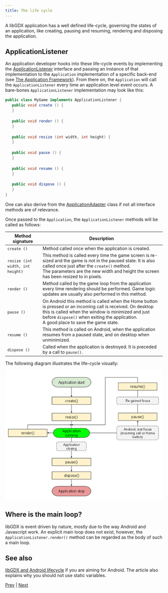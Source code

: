 ```yaml
---
title: The life cycle
---
```

A libGDX application has a well defined life-cycle, governing the states of an application, like creating, pausing and resuming, rendering and disposing the application.

## ApplicationListener
An application developer hooks into these life-cycle events by implementing the [ApplicationListener](https://libgdx.badlogicgames.com/ci/nightlies/docs/api/com/badlogic/gdx/ApplicationListener.html) interface and passing an instance of that implementation to the `Application` implementation of a specific back-end (see [The Application Framework](/wiki/app/the-application-framework)). From there on, the `Application` will call the `ApplicationListener` every time an application level event occurs. A bare-bones `ApplicationListener` implementation may look like this:

```java
public class MyGame implements ApplicationListener {
   public void create () {
   }

   public void render () {        
   }

   public void resize (int width, int height) {
   }

   public void pause () {
   }

   public void resume () {
   }

   public void dispose () {
   }
}
```

One can also derive from the [ApplicationAdapter](https://libgdx.badlogicgames.com/ci/nightlies/docs/api/com/badlogic/gdx/ApplicationAdapter.html) class if not all interface methods are of relevance.

Once passed to the `Application`, the `ApplicationListener` methods will be called as follows:

| Method signature | Description |
| ---------------- | ----------- |
| `create ()` | Method called once when the application is created.|
| `resize (int width, int height)` | This method is called every time the game screen is re-sized and the game is not in the paused state. It is also called once just after the `create()` method.<br/> The parameters are the new width and height the screen has been resized to in pixels.|
| `render ()` | Method called by the game loop from the application every time rendering should be performed. Game logic updates are usually also performed in this method.|
| `pause ()` | On Android this method is called when the Home button is pressed or an incoming call is received. On desktop this is called when the window is minimized and just before `dispose()` when exiting the application.<br/> A good place to save the game state.|
| `resume ()` | This method is called on Android, when the application resumes from a paused state, and on desktop when unminimized.|
| `dispose ()` | Called when the application is destroyed. It is preceded by a call to `pause()`.|

The following diagram illustrates the life-cycle visually:

![images/70efff32-dd28-11e3-9fc4-1eb57143aee6.png](/assets/wiki/images/70efff32-dd28-11e3-9fc4-1eb57143aee6.png)

## Where is the main loop? ##
libGDX is event driven by nature, mostly due to the way Android and Javascript work. An explicit main loop does not exist, however, the `ApplicationListener.render()` method can be regarded as the body of such a main loop.

## See also
[libGDX and Android lifecycle](http://bitiotic.com/blog/2013/05/23/libgdx-and-android-application-lifecycle/) if you are aiming for Android. The article also explains why you should not use static variables.

[Prev](/wiki/app/the-application-framework) | [Next](/wiki/app/modules-overview)
